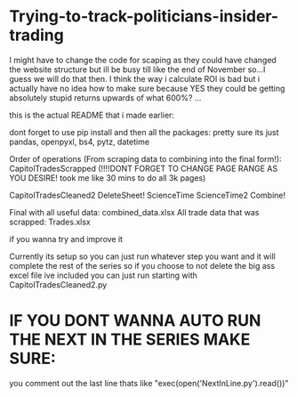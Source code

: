 # Trying-to-track-politicians-insider-trading
I might have to change the code for scaping as they could have changed the website structure but ill be busy till like 
the end of November so...I guess we will do that then. I think the way i calculate ROI is bad but i actually have no 
idea how to make sure because YES they could be getting absolutely stupid returns upwards of what 600%? ...

this is the actual README that i made earlier:

dont forget to use pip install and then all the packages: pretty sure its just pandas, openpyxl, bs4, pytz, datetime

Order of operations (From scraping data to combining into the final form!):
CapitolTradesScrapped (!!!!DONT FORGET TO CHANGE PAGE RANGE AS YOU DESIRE! 
took me like 30 mins to do all 3k pages)

CapitolTradesCleaned2
DeleteSheet!
ScienceTime
ScienceTime2
Combine!

Final with all useful data: combined_data.xlsx
All trade data that was scrapped: Trades.xlsx

if you wanna try and improve it

Currently its setup so you can just run whatever step you want and it will 
complete the rest of the series so if you choose to not delete the big ass 
excel file ive included you can just run starting with 
CapitolTradesCleaned2.py

# IF YOU DONT WANNA AUTO RUN THE NEXT IN THE SERIES MAKE SURE:
you comment out the last line thats like "exec(open('NextInLine.py').read())"
